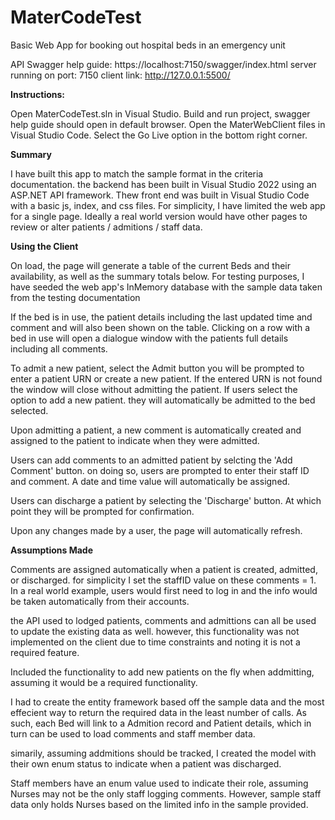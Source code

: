 # MaterCodeTest
Basic Web App for booking out hospital beds in an emergency unit


API Swagger help guide: https://localhost:7150/swagger/index.html
server running on port: 7150
client link:  http://127.0.0.1:5500/


**Instructions:**

Open MaterCodeTest.sln in Visual Studio.
Build and run project, swagger help guide should open in default browser.
Open the MaterWebClient files in Visual Studio Code.
Select the Go Live option in the bottom right corner.



**Summary**

I have built this app to match the sample format in the criteria documentation. the backend has been built in Visual Studio 2022 using an ASP.NET API framework. Thew front end was built in Visual Studio Code with a basic js, index, and css files. For simplicity, I have limited the web app for a single page. Ideally a real world version would have other pages to review or alter patients / admitions / staff data.




**Using the Client**

On load, the page will generate a table of the current Beds and their availability, as well as the summary totals below.
For testing purposes, I have seeded the web app's InMemory database with the sample data taken from the testing documentation

If the bed is in use, the patient details including the last updated time and comment and will also been shown on the table.
Clicking on a row with a bed in use will open a dialogue window with the patients full details including all comments.

To admit a new patient, select the Admit button
you will be prompted to enter a patient URN or create a new patient.
If the entered URN is not found the window will close without admitting the patient.
If users select the option to add a new patient. they will automatically be admitted to the bed selected.

Upon admitting a patient, a new comment is automatically created and assigned to the patient to indicate when they were admitted.

Users can add comments to an admitted patient by selcting the 'Add Comment' button.
on doing so, users are prompted to enter their staff ID and comment. A date and time value will automatically be assigned.

Users can discharge a patient by selecting the 'Discharge' button. At which point they will be prompted for confirmation.

Upon any changes made by a user, the page will automatically refresh.



**Assumptions Made**

Comments are assigned automatically when a patient is created, admitted, or discharged. for simplicity I set the staffID value on these comments = 1. In a real world example, users would first need to log in and the info would be taken automatically from their accounts.

the API used to lodged patients, comments and admittions can all be used to update the existing data as well. however, this functionality was not implemented on the client due to time constraints and noting it is not a required feature.

Included the functionality to add new patients on the fly when addmitting, assuming it would be a required functionality.

I had to create the entity framework based off the sample data and the most effecient way to return the required data in the least number of calls. As such, each Bed will link to a Admition record and Patient details, which in turn can be used to load comments and staff member data.

simarily, assuming addmitions should be tracked, I created the model with their own enum status to indicate when a patient was discharged.

Staff members have an enum value used to indicate their role, assuming Nurses may not be the only staff logging comments. However, sample staff data only holds Nurses based on the limited info in the sample provided.
